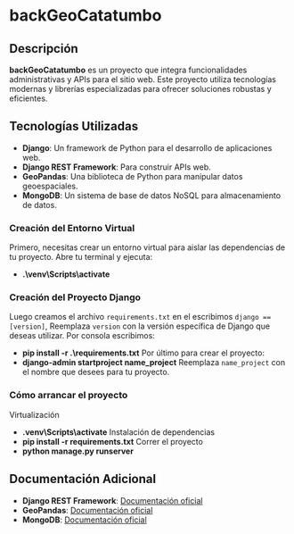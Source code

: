 # backGeoCatatumbo

## Descripción

**backGeoCatatumbo** es un proyecto que integra funcionalidades administrativas y APIs para el sitio web. Este proyecto utiliza tecnologías modernas y librerías especializadas para ofrecer soluciones robustas y eficientes.

## Tecnologías Utilizadas

- **Django**: Un framework de Python para el desarrollo de aplicaciones web.
- **Django REST Framework**: Para construir APIs web.
- **GeoPandas**: Una biblioteca de Python para manipular datos geoespaciales.
- **MongoDB**: Un sistema de base de datos NoSQL para almacenamiento de datos.

### Creación del Entorno Virtual

Primero, necesitas crear un entorno virtual para aislar las dependencias de tu proyecto. Abre tu terminal y ejecuta:
- **.\venv\Scripts\activate**

### Creación del Proyecto Django

Luego creamos el archivo `requirements.txt` en el escribimos `django == [version]`, Reemplaza `version` con la versión específica de Django que deseas utilizar.
Por consola escribimos: 
- **pip install -r .\requirements.txt**
Por último para crear el proyecto:
- **django-admin startproject name_project** Reemplaza `name_project` con el nombre que desees para tu proyecto.

### Cómo arrancar el proyecto ###
Virtualización
- **.venv\Scripts\activate** 
Instalación de dependencias
- **pip install -r requirements.txt**
Correr el proyecto
- **python manage.py runserver**


## Documentación Adicional

- **Django REST Framework**: [Documentación oficial](https://www.django-rest-framework.org/)
- **GeoPandas**: [Documentación oficial](https://geopandas.org/en/stable/docs.html)
- **MongoDB**: [Documentación oficial](https://www.mongodb.com/docs/)